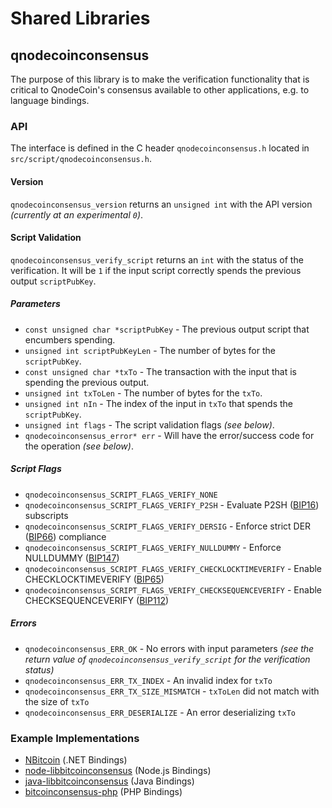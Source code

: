 Shared Libraries
================

## qnodecoinconsensus

The purpose of this library is to make the verification functionality that is critical to QnodeCoin's consensus available to other applications, e.g. to language bindings.

### API

The interface is defined in the C header `qnodecoinconsensus.h` located in  `src/script/qnodecoinconsensus.h`.

#### Version

`qnodecoinconsensus_version` returns an `unsigned int` with the API version *(currently at an experimental `0`)*.

#### Script Validation

`qnodecoinconsensus_verify_script` returns an `int` with the status of the verification. It will be `1` if the input script correctly spends the previous output `scriptPubKey`.

##### Parameters
- `const unsigned char *scriptPubKey` - The previous output script that encumbers spending.
- `unsigned int scriptPubKeyLen` - The number of bytes for the `scriptPubKey`.
- `const unsigned char *txTo` - The transaction with the input that is spending the previous output.
- `unsigned int txToLen` - The number of bytes for the `txTo`.
- `unsigned int nIn` - The index of the input in `txTo` that spends the `scriptPubKey`.
- `unsigned int flags` - The script validation flags *(see below)*.
- `qnodecoinconsensus_error* err` - Will have the error/success code for the operation *(see below)*.

##### Script Flags
- `qnodecoinconsensus_SCRIPT_FLAGS_VERIFY_NONE`
- `qnodecoinconsensus_SCRIPT_FLAGS_VERIFY_P2SH` - Evaluate P2SH ([BIP16](https://github.com/bitcoin/bips/blob/master/bip-0016.mediawiki)) subscripts
- `qnodecoinconsensus_SCRIPT_FLAGS_VERIFY_DERSIG` - Enforce strict DER ([BIP66](https://github.com/bitcoin/bips/blob/master/bip-0066.mediawiki)) compliance
- `qnodecoinconsensus_SCRIPT_FLAGS_VERIFY_NULLDUMMY` - Enforce NULLDUMMY ([BIP147](https://github.com/bitcoin/bips/blob/master/bip-0147.mediawiki))
- `qnodecoinconsensus_SCRIPT_FLAGS_VERIFY_CHECKLOCKTIMEVERIFY` - Enable CHECKLOCKTIMEVERIFY ([BIP65](https://github.com/bitcoin/bips/blob/master/bip-0065.mediawiki))
- `qnodecoinconsensus_SCRIPT_FLAGS_VERIFY_CHECKSEQUENCEVERIFY` - Enable CHECKSEQUENCEVERIFY ([BIP112](https://github.com/bitcoin/bips/blob/master/bip-0112.mediawiki))

##### Errors
- `qnodecoinconsensus_ERR_OK` - No errors with input parameters *(see the return value of `qnodecoinconsensus_verify_script` for the verification status)*
- `qnodecoinconsensus_ERR_TX_INDEX` - An invalid index for `txTo`
- `qnodecoinconsensus_ERR_TX_SIZE_MISMATCH` - `txToLen` did not match with the size of `txTo`
- `qnodecoinconsensus_ERR_DESERIALIZE` - An error deserializing `txTo`

### Example Implementations
- [NBitcoin](https://github.com/NicolasDorier/NBitcoin/blob/master/NBitcoin/Script.cs#L814) (.NET Bindings)
- [node-libbitcoinconsensus](https://github.com/bitpay/node-libbitcoinconsensus) (Node.js Bindings)
- [java-libbitcoinconsensus](https://github.com/dexX7/java-libbitcoinconsensus) (Java Bindings)
- [bitcoinconsensus-php](https://github.com/Bit-Wasp/bitcoinconsensus-php) (PHP Bindings)
